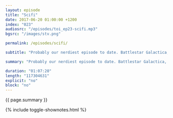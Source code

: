 ```yaml
---
layout: episode
title: "Scifi"
date: 2017-06-20 01:00:00 +1200
index: "023"
audiosrc: "/episodes/toi_ep23-scifi.mp3"
bgsrc: "/images/stv.png"

permalink: /episodes/scifi/

subtitle: "Probably our nerdiest episode to date. Battlestar Galactica, Mass Effect, Star Trek, Animorphs, with the usual distractions and foray into race, gender and identity, and how that manifests differently in different cultures. Also: Mars Trilogy, The Three Body Problem, Orphan Black, Steven Universe, mild Joss Whedon, Gattaca, Gravity, Arrival, good/bad storytelling, and the distribution of the future."

summary: "Probably our nerdiest episode to date. Battlestar Galactica, Mass Effect, Star Trek, Animorphs, with the usual distractions and foray into race, gender and identity, and how that manifests differently in different cultures. Also: Mars Trilogy, The Three Body Problem, Orphan Black, Steven Universe, mild Joss Whedon, Gattaca, Gravity, Arrival, good/bad storytelling, and the distribution of the future."

duration: "01:07:20"
length: "117304631"
explicit: "no"
block: "no" 
---
```

<section class="summary" markdown="1">

{{ page.summary }}

</section>

{% include toggle-shownotes.html %}

<section id="shownotes" class="hidden" markdown="1">


</section>
